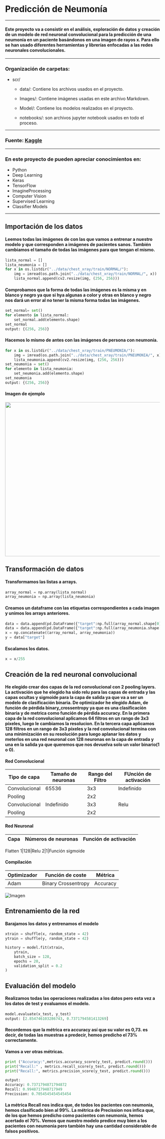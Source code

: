 # **Predicción de Neumonía**

-----
#### Este proyecto va a consistir en el análisis, exploración de datos y creación de un modelo de red neuronal convolucional para la predicción de una neumonía en un paciente basándonos en una imagen de rayos x. Para ello se han usado diferentes herramientas y librerías enfocadas a las redes neuronales convolucionales.



-----

### Organización de carpetas: 

* scr/
    * data/: Contiene los archivos usados en el proyecto.
    
    * Images/: Contiene imágenes usadas en este archivo Markdown.

    * Model/: Contiene los modelos realizados en el proyecto.

    * notebooks/: son archivos jupyter notebook usados en todo el proceso.

------

### Fuente: [Kaggle](https://www.kaggle.com/datasets/paultimothymooney/chest-xray-pneumonia)

------

### En este proyecto de pueden apreciar conocimientos en:

* Python
* Deep Learning
* Keras
* TensorFlow
* ImagineProcessing
* Computer Vision
* Supervised Learning
* Classifier Models

------

## **Importación de los datos**

#### Leemos todas las imágenes de con las que vamos a entrenar a nuestro modelo y que corresponden a imágenes de pacientes sanos. También cambiamos el tamaño de todas las imágenes para que tengan el mismo.

```py
lista_normal = []
lista_neumonia = []
for x in os.listdir("../data/chest_xray/train/NORMAL/"):
    img = imread(os.path.join("../data/chest_xray/train/NORMAL/", x))
    lista_normal.append(cv2.resize(img, (256, 256)))
```
#### Comprobamos que la forma de todas las imágenes es la misma y en blanco y negro ya que si hya algunas a color y otras en blanco y negro nos dará un error al no tener la misma forma todas las imágenes.
```py
set_normal= set()
for elemento in lista_normal:
    set_normal.add(elemento.shape)
set_normal
output: {(256, 256)}
```
#### Hacemos lo mismo de antes con las imágenes de persona con neumonía.
```py
for x in os.listdir("../data/chest_xray/train/PNEUMONIA/"):
    img = imread(os.path.join("../data/chest_xray/train/PNEUMONIA/", x),as_gray=True)
    lista_neumonia.append(cv2.resize(img, (256, 256)))
set_neumonia = set()
for elemento in lista_neumonia:
    set_neumonia.add(elemento.shape)
set_neumonia
output: {(256, 256)}
```
#### Imagen de ejemplo

<img src="src/data/chest_xray/train/NORMAL/IM-0115-0001.jpeg"  width="600" height="500">

## Transformación de datos
#### Transformamos las listas a arrays.
```py
array_normal = np.array(lista_normal)
array_neumonia = np.array(lista_neumonia)
```
#### Creamos un dataframe con las etiquetas correspondientes a cada imagen y unimos los arrays anteriores.

```py
data = data.append(pd.DataFrame({"target":np.full(array_normal.shape[0], 0)}))
data = data.append(pd.DataFrame({"target":np.full(array_neumonia.shape[0], 1)}), ignore_index=True)
x = np.concatenate((array_normal, array_neumonia))
y = data["target"]
```
#### Escalamos los datos.
```py
x = x/255
```

## Creación de la red neuronal convolucional
#### He elegido crear dos capas de la red convolucional con 2 pooling layers. La activación que he elegido ha sido relu para las capas de entrada y las capas ocultas y sigmoide para la capa de salida ya que va a ser un modelo de clasificación binaria. De optimizador he elegido Adam, de función de pérdida binary_crossentropy ya que es una clasificación binaria y de metrica como función de pérdida accuracy. En la primera capa de la red convolucional aplicamos 64 filtros en un rango de 3x3 píxeles, luego le cambiamos la resolucion. En la tercera capa aplicamos 128 filtros en un rango de 3x3 píxeles y la red convolucional termina con una minimización en su resolución para luego aplanar los datos y meterlos en una red neuronal con 128 neuronas en la capa de entrada y una en la salida ya que queremos que nos devuelva solo un valor binario(1 o 0).

#### Red Convolucional
Tipo de capa|Tamaño de neuronas|Rango del Filtro|FUnción de activación
-----|-----|----|---
Convolucional|65536|3x3|Indefinido
Pooling||2x2|
Convolucional|Indefinido|3x3|Relu
Pooling||2x2|

#### Red Neuronal
Capa| Números de neuronas| Función de activación
------|-----|------
Flatten
1|128|Relu
2|1|Función sigmoide
#### Compilación
Optimizador| Función de coste| Métrica
---|---|---
Adam|Binary Crossentropy| Accuracy

![Imagen](src/images/Imagen1.PNG)
## Entrenamiento de la red

#### Barajamos los datos y entrenamos el modelo

```py
xtrain = shuffle(x, random_state = 42)
ytrain = shuffle(y, random_state = 42)

history = model.fit(xtrain,
    ytrain,
    batch_size = 128,
    epochs = 20,
    validation_split = 0.2
)
```

## Evaluación del modelo

#### Realizamos todas las operaciones realizadas a los datos pero esta vez a los datos de test y evaluamos el modelo.

```py
model.evaluate(x_test, y_test)
output: [2.854746103286743, 0.7371794581413269]
```
#### Recordemos que la métrica era accuracy así que su valor es 0,73. es decir, de todas las muestras a predecir, hemos predicho el 73% correctamente.

#### Vamos a ver otras métricas.

```py
print ("Accuracy:",metrics.accuracy_score(y_test, predict.round()))
print("Recall:" , metrics.recall_score(y_test, predict.round()))
print("Recall:", metrics.precision_score(y_test, predict.round()))

output: 
Accuracy: 0.7371794871794872
Recall: 0.9948717948717949
Precission: 0.7054545454545454
```

#### La métrica Recall nos indica que, de todos los pacientes con neumonia, hemos clasificado bien al 99%. La métrica de Precission nos infica que, de los que hemos predicho como pacientes con neumonía, hemos acertado el 70%. Vemos que nuestro modelo predice muy bien a los pacientes con neumonia pero también hay una cantidad considerable de falsos positivos.
